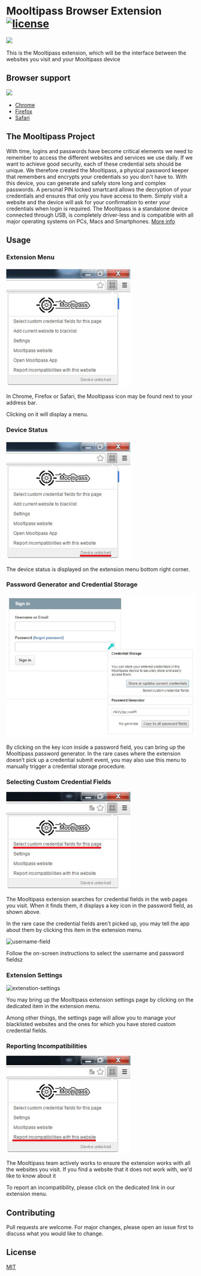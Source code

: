 # Mooltipass Browser Extension [![license](https://img.shields.io/github/license/mashape/apistatus.svg)]()

<img src="https://www.themooltipass.com/ressources/logo_inverted.png" />

This is the Mooltipass extension, which will be the interface between
the websites you visit and your Mooltipass device

## Browser support

<img src="https://www.themooltipass.com/images/gallery/safari-chrome-ff.png" />

* [Chrome](https://chrome.google.com/webstore/detail/mooltipass-extension/ffemldjbbfhimggdkkckolidemlllklk)
* [Firefox](https://addons.mozilla.org/en-US/firefox/addon/mooltipass-extension/)
* [Safari](https://safari-extensions.apple.com/details/?id=com.stephanelectronics.mooltipass-KC7DELHDSA)


## The Mooltipass Project

With time, logins and passwords have become critical elements we need to remember to access the different websites and services we use daily. If we want to achieve good security, each of these credential sets should be unique.
We therefore created the Mooltipass, a physical password keeper that remembers and encrypts your credentials so you don't have to. With this device, you can generate and safely store long and complex passwords. A personal PIN locked smartcard allows the decryption of your credentials and ensures that only you have access to them. Simply visit a website and the device will ask for your confirmation to enter your credentials when login is required.
The Mooltipass is a standalone device connected through USB, is completely driver-less and is compatible with all major operating systems on PCs, Macs and Smartphones. [More info](https://www.themooltipass.com/)

## Usage

###  Extension Menu 

<img src="./images/user-manual-extension-menu.jpg" alt="extension-menu" />

In Chrome, Firefox or Safari, the Mooltipass icon
may be found next to your address bar. 

Clicking on it will display a menu. 

###  Device Status 

<img src="./images/user-manual-device-status.jpg" alt="device-status" />

The device status is displayed on the extension 
menu bottom right corner. 

###  Password Generator and Credential Storage 

<img src="./images/user-manual-password-generator.jpg" alt="password-generator" />

By clicking on the key icon inside a password field, you can bring up the Mooltipass password generator.
In the rare cases where the 
extension doesn’t pick up a credential submit event, you may also use this menu to manually trigger a credential storage procedure. 

### Selecting Custom Credential Fields 

<img src="./images/user-manual-credential-fields.jpg" alt="credential-fields" />

The Mooltipass extension searches for credential fields in the web pages you visit. 
When it finds them, it displays a key icon in the password field, as shown above. 

In the rare case the credential fields aren’t
picked up, you may tell the app about them by clicking this item in the extension menu.

<img src="./images/user-manual-extenstion-settings.jpg" alt="username-field" />

Follow the on-screen instructions to select the username and password fieldsz

### Extension Settings

<img src="./images/user-manual-extenstion-settings.jpg" alt="extenstion-settings" />

You may bring up the Mooltipass extension settings 
page by clicking on the dedicated item in the extension menu.

Among other things, the settings page will allow 
you to manage your blacklisted websites and the ones for which you have stored custom credential fields.

### Reporting Incompatibilities

<img src="./images/user-manual-reporting-incompatibilities.jpg" alt="reporting-incompatibilities" />

The Mooltipass team actively works to ensure the 
extension works with all the websites you visit. If you find a website that it does not work with, we'd like to know about it

To report an incompatibility, please click on the dedicated link in our extension menu. 

## Contributing

Pull requests are welcome. For major changes, please open an issue
first to discuss what you would like to change.

## License
[MIT](https://choosealicense.com/licenses/mit/)